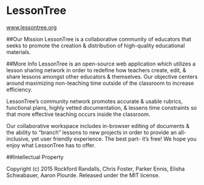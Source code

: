 # LessonTree

www.lessontree.org

##Our Mission
LessonTree is a collaborative community of educators that seeks to promote the creation & distribution of high-quality educational materials.

##More Info
LessonTree is an open-source web application which utilizes a lesson sharing network in order to redefine how teachers create, edit, & share lessons amongst other educators & themselves. Our objective centers around maximizing non-teaching time outside of the classroom to increase efficiency.

LessonTree’s community network promotes accurate & usable rubrics, functional plans, highly vetted documentation, & lessens time constraints so that more effective teaching occurs inside the classroom.

Our collaborative workspace includes in-browser editing of documents & the ability to “branch” lessons to new projects in order to provide an all-inclusive, yet user friendly experience. The best part- it’s free! We hope you enjoy what LessonTree has to offer.

##Intellectual Property

Copyright (c) 2015 Rockford Randalls, Chris Foster, Parker Ennis, Elisha Schwabauer, Aaron Plourde. Released under the MIT license.
